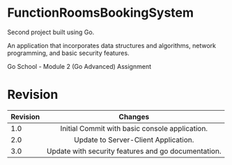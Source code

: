 # FunctionRoomsBookingSystem
Second project built using Go. 

An application that incorporates data structures and algorithms, network programming, and basic security features.

Go School - Module 2 (Go Advanced) Assignment

# Revision

| Revision   |                        Changes                          |
| ---------- | :-----------------------------------------------------: |
| 1.0        |    Initial Commit with basic console application.       |
| 2.0        |    Update to Server-Client Application.                 |
| 3.0        |    Update with security features and go documentation.  |

